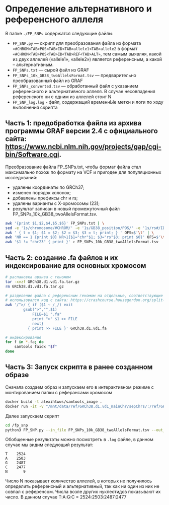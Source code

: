 # Определение альтернативного и референсного аллеля

В папке `./FP_SNPs`  содержатся следующие файлы:
- `FP_SNP.py` — скрипт для преобразования файла из формата 
`«#CHROM<TAB>POS<TAB>ID<TAB>allele1<TAB>allele2` в формат `«#CHROM<TAB>POS<TAB>ID<TAB>REF<TAB>ALT»`, тем самым выявляя, какой из двух аллелей («allele1», «allele2») является референсным, а какой – альтернативным.
- `FP_SNPs.txt` — сырой файл из GRAF
- `FP_SNPs_10k_GB38_twoAllelsFormat.tsv` — предварительно преобразованный файл из GRAF
- `FP_SNPs_converted.tsv` — обработанный файл с указанием референсного и альтернативного аллеля. В случае несовпадения референского ни с одним из аллелей стоит N
- `FP_SNP_log.log` - файл, содержащий временнЫе метки и логи по ходу выполнения скрипта

## Часть 1: предобработка файла из архива программы GRAF версии 2.4 с официального сайта: https://www.ncbi.nlm.nih.gov/projects/gap/cgi-bin/Software.cgi.

Преобразование файла FP_SNPs.txt, чтобы формат файла стал максимально похож по формату на VCF и пригоден для популяционных исследований:  
- удалены координаты по GRCh37; 
- изменен порядок колонок; 
- добавлены префиксы chr и rs; 
- удалены варианты с X-хромосомы (23); 
- результат записан в новый промежуточный файл FP_SNPs_10k_GB38_twoAllelsFormat.tsv. 

```bash
awk '{print $1,$2,$4,$5,$6}' FP_SNPs.txt | \
sed -e '1s/chromosome/#CHROM/' -e '1s/GB38_position/POS/' -e '1s/rs#/ID/' | \
awk ' { t = $1; $1 = $2; $2 = $3; $3 = t; print; } ' OFS=$'\t' | \
awk 'NR == 1 {print $0} NR>1{$1="chr"$1; $3="rs"$3; print $0}' OFS=$'\t' | \
awk '$1 != "chr23" { print }' > FP_SNPs_10k_GB38_twoAllelsFormat.tsv
```

## Часть 2: создание .fa файлов и их индексирование для основных хромосом

```bash
# распаковка архива с геномом
tar -xvzf GRCh38.d1.vd1.fa.tar.gz
rm GRCh38.d1.vd1.fa.tar.gz

# разделение файла с референсным геномом на отдельные, соответствующие основным хромосомам 
# использовался код с сайта: https://crashcourse.housegordon.org/split-fasta-files.html
awk '/^>/ { if ($1 ~ /_/) exit
	    gsub(">","",$1)
            FILE=$1 ".fa"
            print ">" $1 >> FILE
            next}
          { print >> FILE }' GRCh38.d1.vd1.fa

# индексирование
for f in *.fa; do
    samtools faidx "$f"
done
```

## Часть 3: Запуск скрипта в ранее созданном образе

Сначала создаем образ и запускаем его в интерактивном режиме с монтированием папки с реферансами хромосом

```bash
docker build -t alexihtwws/samtools_image .
docker run -it -v "/mnt/data/ref/GRCh38.d1.vd1_mainChr/sepChrs/:/ref/GRCh38.d1.vd1_mainChr/sepChrs/" alexihtwws/samtools_image
```

Далее запускаем скрипт
```bash
cd /fp_snp
python3 FP_SNP.py --in_file FP_SNPs_10k_GB38_twoAllelsFormat.tsv --out_file FP_SNPs_converted.tsv --chr_dir /ref/GRCh38.d1.vd1_mainChr/sepChrs/
```

Обобщенные результаты можно посмотреть в `.log` файле, в данном случае мы видим следующий результат:

```
T    2524
A    2503
G    2487
C    2477
N       9
```

Число N показывает количество аллелей, в которых не получилось определить референсный и альтернативный, так как ни один из них не совпал с референсом. 
Числа возле других нуклеотидов показывают их число. В данном случае T:A:G:C = 2524:2503:2487:2477